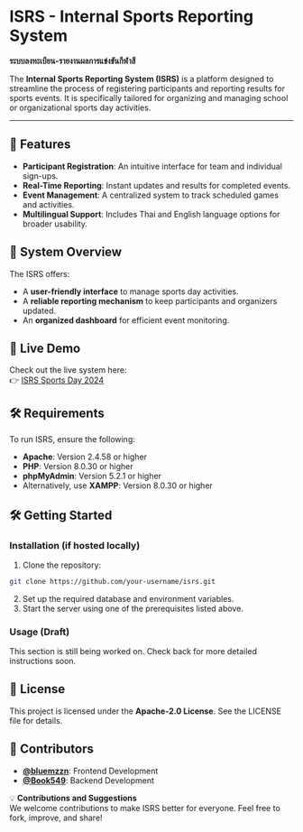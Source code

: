# ISRS - Internal Sports Reporting System  
**ระบบลงทะเบียน-รายงานผลการแข่งขันกีฬาสี**  

The **Internal Sports Reporting System (ISRS)** is a platform designed to streamline the process of registering participants and reporting results for sports events. It is specifically tailored for organizing and managing school or organizational sports day activities.  

---

## 🌟 Features  
- **Participant Registration**: An intuitive interface for team and individual sign-ups.  
- **Real-Time Reporting**: Instant updates and results for completed events.  
- **Event Management**: A centralized system to track scheduled games and activities.  
- **Multilingual Support**: Includes Thai and English language options for broader usability.  


## 📂 System Overview  
The ISRS offers:  
- A **user-friendly interface** to manage sports day activities.  
- A **reliable reporting mechanism** to keep participants and organizers updated.  
- An **organized dashboard** for efficient event monitoring.  



## 🚀 Live Demo  
Check out the live system here:  
👉 [ISRS Sports Day 2024](http://61.19.32.216/sports_day/2024/)  



## 🛠️ Requirements  
To run ISRS, ensure the following:  
- **Apache**: Version 2.4.58 or higher  
- **PHP**: Version 8.0.30 or higher  
- **phpMyAdmin**: Version 5.2.1 or higher  
- Alternatively, use **XAMPP**: Version 8.0.30 or higher  



## 🛠️ Getting Started  
### Installation (if hosted locally)  
1. Clone the repository:
```bash
git clone https://github.com/your-username/isrs.git
```
2. Set up the required database and environment variables.
3. Start the server using one of the prerequisites listed above.
### Usage (Draft)
This section is still being worked on. Check back for more detailed instructions soon.



## 📝 License  
This project is licensed under the **Apache-2.0 License**. See the LICENSE file for details.  



## 👥 Contributors  
- **[@bluemzzn](#)**: Frontend Development  
- **[@Book549](#)**: Backend Development  

💡 **Contributions and Suggestions**  
We welcome contributions to make ISRS better for everyone. Feel free to fork, improve, and share!  

